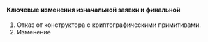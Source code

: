 #### Ключевые изменения изначальной заявки и финальной

1. Отказ от конструктора с криптографическими примитивами.
2. Изменение 
